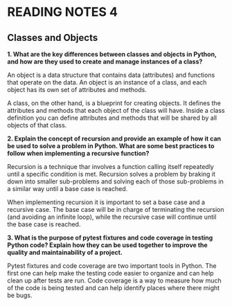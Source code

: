 # READING NOTES 4


## Classes and Objects


**1. What are the key differences between classes and objects in Python, and how are they used to create and manage 
instances of a class?**

An object is a data structure that contains data (attributes) and functions that operate on the data. An object is an 
instance of a class, and each object has its own set of attributes and methods.

A class, on the other hand, is a blueprint for creating objects. It defines the attributes and methods that each object 
of the class will have. Inside a class definition you can define attributes and methods that will be shared by all 
objects of that class. 


**2. Explain the concept of recursion and provide an example of how it can be used to solve a problem in Python. 
What are some best practices to follow when implementing a recursive function?**

Recursion is a technique thar involves a function calling itself repeatedly until a specific condition is met. 
Recursion solves a problem by braking it down into smaller sub-problems and solving each of those sub-problems in a 
similar way until a base case is reached.

When implementing recursion it is important to set a base case and a recursive case. The base case will be in charge of 
terminating the recursion (and avoiding an infinite loop), while the recursive case will continue until the base 
case is reached.


**3. What is the purpose of pytest fixtures and code coverage in testing Python code? Explain how they can be used 
together to improve the quality and maintainability of a project.**

Pytest fixtures and code coverage are two important tools in Python. The first one can help make the testing code easier
to organize and can help clean up after tests are run. Code coverage is a way to measure how much of the code is being 
tested and can help identify places where there might be bugs. 



